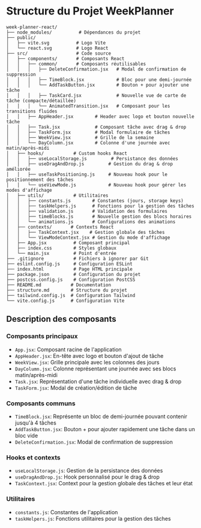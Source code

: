 # Structure du Projet WeekPlanner

```
week-planner-react/
├── node_modules/          # Dépendances du projet
├── public/
│   ├── vite.svg          # Logo Vite
│   └── react.svg         # Logo React
├── src/                  # Code source
│   ├── components/       # Composants React
│   │   ├── common/       # Composants réutilisables
│   │   │   ├── DeleteConfirmation.jsx   # Modal de confirmation de suppression
│   │   │   ├── TimeBlock.jsx            # Bloc pour une demi-journée
│   │   │   └── AddTaskButton.jsx        # Bouton + pour ajouter une tâche
│   │   │   ├── TaskCard.jsx             # Nouvelle vue de carte de tâche (compacte/détaillée)
│   │   │   └── AnimatedTransition.jsx   # Composant pour les transitions fluides
│   │   ├── AppHeader.jsx        # Header avec logo et bouton nouvelle tâche
│   │   ├── Task.jsx             # Composant tâche avec drag & drop
│   │   ├── TaskForm.jsx         # Modal formulaire de tâches
│   │   ├── WeekView.jsx         # Grille de la semaine
│   │   └── DayColumn.jsx        # Colonne d'une journée avec matin/après-midi
│   ├── hooks/           # Custom hooks React
│   │   ├── useLocalStorage.js         # Persistance des données
│   │   ├── useDragAndDrop.js         # Gestion du drag & drop améliorée
│   │   ├── useTaskPositioning.js     # Nouveau hook pour le positionnement des tâches
│   │   └── useViewMode.js            # Nouveau hook pour gérer les modes d'affichage
│   ├── utils/           # Utilitaires
│   │   ├── constants.js        # Constantes (jours, storage keys)
│   │   ├── taskHelpers.js      # Fonctions pour la gestion des tâches
│   │   ├── validation.js       # Validation des formulaires
│   │   ├── timeBlocks.js       # Nouvelle gestion des blocs horaires
│   │   └── animations.js       # Configurations des animations
│   ├── contexts/       # Contexts React
│   │   ├── TaskContext.jsx    # Gestion globale des tâches
│   │   └── ViewModeContext.jsx # Gestion du mode d'affichage
│   ├── App.jsx          # Composant principal
│   ├── index.css        # Styles globaux
│   └── main.jsx         # Point d'entrée
├── .gitignore           # Fichiers à ignorer par Git
├── eslint.config.js     # Configuration ESLint
├── index.html           # Page HTML principale
├── package.json         # Configuration du projet
├── postcss.config.js    # Configuration PostCSS
├── README.md           # Documentation
├── structure.md        # Structure du projet
├── tailwind.config.js  # Configuration Tailwind
└── vite.config.js      # Configuration Vite
```

## Description des composants

### Composants principaux

- `App.jsx`: Composant racine de l'application
- `AppHeader.jsx`: En-tête avec logo et bouton d'ajout de tâche
- `WeekView.jsx`: Grille principale avec les colonnes des jours
- `DayColumn.jsx`: Colonne représentant une journée avec ses blocs matin/après-midi
- `Task.jsx`: Représentation d'une tâche individuelle avec drag & drop
- `TaskForm.jsx`: Modal de création/édition de tâche

### Composants communs

- `TimeBlock.jsx`: Représente un bloc de demi-journée pouvant contenir jusqu'à 4 tâches
- `AddTaskButton.jsx`: Bouton + pour ajouter rapidement une tâche dans un bloc vide
- `DeleteConfirmation.jsx`: Modal de confirmation de suppression

### Hooks et contexts

- `useLocalStorage.js`: Gestion de la persistance des données
- `useDragAndDrop.js`: Hook personnalisé pour le drag & drop
- `TaskContext.jsx`: Context pour la gestion globale des tâches et leur état

### Utilitaires

- `constants.js`: Constantes de l'application
- `taskHelpers.js`: Fonctions utilitaires pour la gestion des tâches
